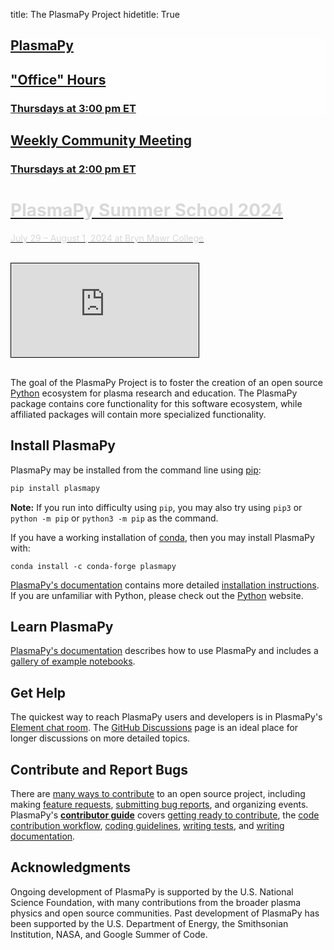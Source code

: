 title: The PlasmaPy Project
hidetitle: True

<!-- Feature Cards -->
<div class="feature-row">
    <!-- Feature 1 -->
    <div class="feature-column">
        <a class="feature-link" href="meetings/office_hours">
        <div class="feature-card"
              style="background-image: linear-gradient(rgba(255, 255, 255, 0.5),
                                       rgba(255, 255, 255, 0.5)),
                                       none;
              background-color: var(--plasmapy-light-red)">
            <div>
                <h2>PlasmaPy</h2>
                <h2>"Office" Hours</h2>
                <h3>Thursdays at 3:00 pm ET</h3>
            </div>
        </div>
        </a>
    </div>
    <!-- Feature 2 -->
    <div class="feature-column">
        <a class="feature-link" href="meetings/weekly">
        <div class="feature-card">
            <div>
                <h2>Weekly Community Meeting</h2>
                <h3>Thursdays at 2:00 pm ET</h3>
            </div>
        </div>
        </a>
    </div>
    <!-- Feature 3 -->
    <div class="feature-column">
        <a class="feature-link" href="meetings/summer-school-2024">
        <div class="feature-card"
              style="background-image: linear-gradient(rgba(255, 255, 255, 0.0),
                                       rgba(255, 255, 255, 0.0)),
                                       none;
                     background-color: var(--plasmapy-darkblue)">
            <div>
                <h1 style="color: #d8d8d8">PlasmaPy Summer School 2024</h1>
                <p style="color: #d8d8d8">
                    July 29 – August 1, 2024 at Bryn Mawr College
                </p>
            </div>
        </div>
        </a>
    </div>
</div>

<br>

<!-- YouTube Video-->
<div class="aspect-ratio-80pc">
    <iframe src="https://www.youtube-nocookie.com/embed/E8RwQF5wcXM"
            style="border: 1px solid black"
            frameborder="0"
            allow="accelerometer; autoplay; encrypted-media; gyroscope; picture-in-picture"
            allowfullscreen>
    </iframe>
</div>

<br/>

[conda]: https://docs.conda.io/en/latest
[pip]: https://pip.pypa.io/en/stable
[code contribution workflow]: https://docs.plasmapy.org/en/latest/contributing/workflow.html
[coding guidelines]: https://docs.plasmapy.org/en/latest/contributing/coding_guide.html
[**contributor guide**]: https://docs.plasmapy.org/en/latest/contributing/index.html
[Element chat room]: https://app.element.io/#/room/#plasmapy:openastronomy.org
[feature requests]: https://github.com/PlasmaPy/PlasmaPy/issues/new?assignees=&labels=feature+request&projects=&template=feature_request.yml
[gallery of example notebooks]: https://docs.plasmapy.org/en/stable/examples.html
[getting ready to contribute]: https://docs.plasmapy.org/en/latest/contributing/getting_ready.html
[GitHub Discussions]: https://github.com/PlasmaPy/PlasmaPy/discussions
[installation instructions]: https://docs.plasmapy.org/en/latest/install.html
[many ways to contribute]: https://docs.plasmapy.org/en/latest/contributing/many_ways.html
[PlasmaPy's documentation]: https://docs.plasmapy.org/en/stable
[Python]: https://www.python.org
[submitting bug reports]: https://github.com/PlasmaPy/PlasmaPy/issues/new?assignees=&labels=Bug&projects=&template=bug_report.yml
[writing documentation]: https://docs.plasmapy.org/en/latest/contributing/doc_guide.html
[writing tests]: https://docs.plasmapy.org/en/latest/contributing/testing_guide.html


The goal of the PlasmaPy Project is to foster the creation of an open
source [Python] ecosystem for plasma research and education. The
PlasmaPy package contains core functionality for this software
ecosystem, while affiliated packages will contain more specialized
functionality.

## Install PlasmaPy

PlasmaPy may be installed from the command line using [pip]:

```bash
pip install plasmapy
```

**Note:** If you run into difficulty using `pip`, you may also try using
`pip3` or `python -m pip` or `python3 -m pip` as the command.

If you have a working installation of [conda], then you may install
PlasmaPy with:

```shell
conda install -c conda-forge plasmapy
```

[PlasmaPy's documentation] contains more detailed [installation
instructions]. If you are unfamiliar with Python, please check out the
[Python] website.

## Learn PlasmaPy

[PlasmaPy's documentation] describes how to use PlasmaPy and includes a
[gallery of example notebooks].

## Get Help

The quickest way to reach PlasmaPy users and developers is in PlasmaPy's
[Element chat room]. The [GitHub Discussions] page is an ideal place for
longer discussions on more detailed topics.

## Contribute and Report Bugs

There are [many ways to contribute] to an open source project, including
making [feature requests], [submitting bug reports], and organizing
events. PlasmaPy's [**contributor guide**] covers [getting ready to
contribute], the [code contribution workflow], [coding guidelines],
[writing tests], and [writing documentation].

## Acknowledgments

Ongoing development of PlasmaPy is supported by the U.S. National
Science Foundation, with many contributions from the broader plasma
physics and open source communities. Past development of PlasmaPy has
been supported by the U.S. Department of Energy, the Smithsonian
Institution, NASA, and Google Summer of Code.
